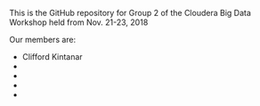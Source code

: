 This is the GitHub repository for Group 2 of the Cloudera Big Data Workshop held from Nov. 21-23, 2018

Our members are:
- Clifford Kintanar
-
-
-
-
